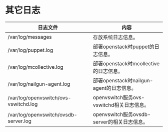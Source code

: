 # 其它日志

|日志文件|内容|
|----|--------|
|/var/log/messages|存放系统日志信息。|
|/var/log/puppet.log|部署openstack时puppet的日志信息。|
|/var/log/mcollective.log|部署openstack时mcollective的日志信息。|
|/var/log/nailgun-agent.log|部署openstack时nailgun-agent的日志信息。|
|/var/log/openvswitch/ovs-vswitchd.log|openvswitch服务ovs-vswitchd相关日志信息。|
|/var/log/openvswitch/ovsdb-server.log|openvswitch服务ovsdb-server的相关日志信息。|
